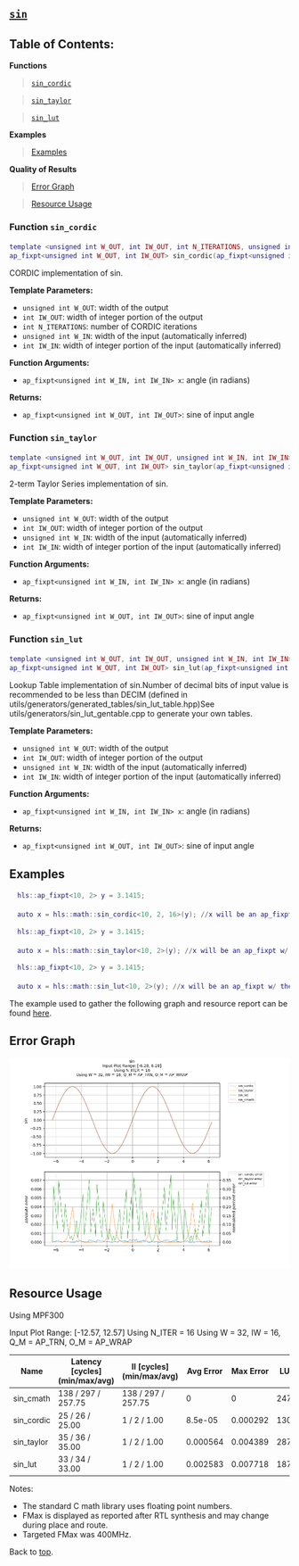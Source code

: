## [`sin`](../../include/hls_sin.hpp)

## Table of Contents:

**Functions**

> [`sin_cordic`](#function-sin_cordic)

> [`sin_taylor`](#function-sin_taylor)

> [`sin_lut`](#function-sin_lut)

**Examples**

> [Examples](#examples)

**Quality of Results**

> [Error Graph](#error-graph)

> [Resource Usage](#resource-usage)


### Function `sin_cordic`
~~~lua
template <unsigned int W_OUT, int IW_OUT, int N_ITERATIONS, unsigned int W_IN, int IW_IN>
ap_fixpt<unsigned int W_OUT, int IW_OUT> sin_cordic(ap_fixpt<unsigned int W_IN, int IW_IN> x)
~~~

CORDIC implementation of sin.

**Template Parameters:**

- `unsigned int W_OUT`: width of the output
- `int IW_OUT`: width of integer portion of the output
- `int N_ITERATIONS`: number of CORDIC iterations
- `unsigned int W_IN`: width of the input (automatically inferred)
- `int IW_IN`: width of integer portion of the input (automatically inferred)

**Function Arguments:**

- `ap_fixpt<unsigned int W_IN, int IW_IN> x`: angle (in radians)

**Returns:**

- `ap_fixpt<unsigned int W_OUT, int IW_OUT>`: sine of input angle
### Function `sin_taylor`
~~~lua
template <unsigned int W_OUT, int IW_OUT, unsigned int W_IN, int IW_IN>
ap_fixpt<unsigned int W_OUT, int IW_OUT> sin_taylor(ap_fixpt<unsigned int W_IN, int IW_IN> x)
~~~

2-term Taylor Series implementation of sin.

**Template Parameters:**

- `unsigned int W_OUT`: width of the output
- `int IW_OUT`: width of integer portion of the output
- `unsigned int W_IN`: width of the input (automatically inferred)
- `int IW_IN`: width of integer portion of the input (automatically inferred)

**Function Arguments:**

- `ap_fixpt<unsigned int W_IN, int IW_IN> x`: angle (in radians)

**Returns:**

- `ap_fixpt<unsigned int W_OUT, int IW_OUT>`: sine of input angle
### Function `sin_lut`
~~~lua
template <unsigned int W_OUT, int IW_OUT, unsigned int W_IN, int IW_IN>
ap_fixpt<unsigned int W_OUT, int IW_OUT> sin_lut(ap_fixpt<unsigned int W_IN, int IW_IN> x)
~~~

Lookup Table implementation of sin.Number of decimal bits of input value is recommended to be less than DECIM (defined in utils/generators/generated_tables/sin_lut_table.hpp)See utils/generators/sin_lut_gentable.cpp to generate your own tables.

**Template Parameters:**

- `unsigned int W_OUT`: width of the output
- `int IW_OUT`: width of integer portion of the output
- `unsigned int W_IN`: width of the input (automatically inferred)
- `int IW_IN`: width of integer portion of the input (automatically inferred)

**Function Arguments:**

- `ap_fixpt<unsigned int W_IN, int IW_IN> x`: angle (in radians)

**Returns:**

- `ap_fixpt<unsigned int W_OUT, int IW_OUT>`: sine of input angle
## Examples

~~~lua
  hls::ap_fixpt<10, 2> y = 3.1415;

  auto x = hls::math::sin_cordic<10, 2, 16>(y); //x will be an ap_fixpt w/ the value 0

~~~
~~~lua
  hls::ap_fixpt<10, 2> y = 3.1415;

  auto x = hls::math::sin_taylor<10, 2>(y); //x will be an ap_fixpt w/ the value 0

~~~
~~~lua
  hls::ap_fixpt<10, 2> y = 3.1415;

  auto x = hls::math::sin_lut<10, 2>(y); //x will be an ap_fixpt w/ the value 0

~~~

The example used to gather the following graph and resource report can be found [here](../../examples/simple/sin).

## Error Graph

![sin_D32_I16_S-6.283185_L6.283185_N16](../graphs/sin_D32_I16_S-6.283185_L6.283185_N16_graph.png)

## Resource Usage

Using MPF300

Input Plot Range: [-12.57, 12.57]
Using N_ITER = 16
Using W = 32, IW = 16, Q_M = AP_TRN, O_M = AP_WRAP

| Name       | Latency [cycles] (min/max/avg)   | II [cycles] (min/max/avg)   |   Avg Error |   Max Error |   LUTs |   DFFs |   DSPs |   LSRAM |   uSRAM | Estimated Frequency   |
|------------|----------------------------------|-----------------------------|-------------|-------------|--------|--------|--------|---------|---------|-----------------------|
| sin_cmath  | 138 / 297 / 257.75               | 138 / 297 / 257.75          |    0        |    0        |  24743 |  24677 |     18 |       5 |      21 | 518.403 MHz           |
| sin_cordic | 25 / 26 / 25.00                  | 1 / 2 / 1.00                |    8.5e-05  |    0.000292 |   1303 |   1470 |      0 |       0 |       0 | 518.403 MHz           |
| sin_taylor | 35 / 36 / 35.00                  | 1 / 2 / 1.00                |    0.000564 |    0.004389 |   2874 |   4243 |     15 |       0 |       0 | 518.403 MHz           |
| sin_lut    | 33 / 34 / 33.00                  | 1 / 2 / 1.00                |    0.002583 |    0.007718 |   1873 |   2940 |      6 |       0 |       0 | 518.403 MHz           |

Notes:
- The standard C math library uses floating point numbers.
- FMax is displayed as reported after RTL synthesis and may change during place and route.
- Targeted FMax was 400MHz.


Back to [top](#).